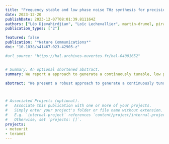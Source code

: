 ```yaml
---
title: "Frequency stable and low phase noise THz synthesis for precision spectroscopy"
date: 2023-12-20
publishDate: 2023-12-07T08:01:39.811164Z
authors: ["Léo Djevahirdjian", "Loïc Lechevallier", martin-drumel, pirali, "Guillaume Ducournau", "Rédha Kassi", "Samir Kassi"]
publication_types: ["2"]

featured: false
publication: "*Nature Communications*"
doi: "10.1038/s41467-023-42905-z"

#url_source: "https://hal.archives-ouvertes.fr/hal-04001652"


# Summary. An optional shortened abstract.
summary: We report a approach to generate a continuously tunable, low phase noise, Hz linewidth and mHz/s stability THz emission in the 0.1 THz to 1.4 THz range..

abstract: "We present a robust approach to generate a continuously tunable, low phase noise, Hz linewidth and mHz/s stability THz emission in the 0.1 THz to 1.4 THz range. This is achieved by photomixing two commercial telecom, distributed feedback lasers locked by optical-feedback onto a single highly stable V-shaped optical cavity. The phase noise is evaluated up to 1.2 THz, demonstrating Hz-level linewidth. To illustrate the spectral performances and agility of the source, low pressure absorption lines of methanol and water vapors have been recorded up to 1.4 THz. In addition, the hyperfine structure of a water line at 556.9 GHz, obtained by saturation spectroscopy, is also reported, resolving spectral features displaying a full-width at half-maximum of 10 kHz. The present results unambiguously establish the performances of this source for ultra-high resolution molecular physics. "



# Associated Projects (optional).
#   Associate this publication with one or more of your projects.
#   Simply enter your project's folder or file name without extension.
#   E.g. `internal-project` references `content/project/internal-project/index.md`.
#   Otherwise, set `projects: []`.
projects:
- meteorit
- teramet
---
```


